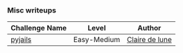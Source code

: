 ### Misc writeups

| Challenge Name           |  Level    | Author                                        	      |
|--------------------------|-----------|------------------------------------------------------|
| [pyjails](pyjails.md)     | Easy-Medium   | [Claire de lune](https://github.com/clairede-lune)         | 

